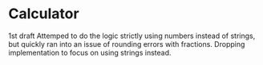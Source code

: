 # Calculator

1st draft
Attemped to do the logic strictly using numbers instead of strings, but quickly
ran into an issue of rounding errors with fractions. Dropping implementation to
focus on using strings instead.
